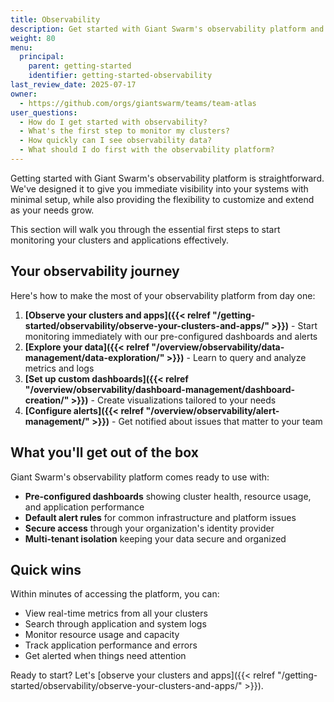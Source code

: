 ```yaml
---
title: Observability
description: Get started with Giant Swarm's observability platform and learn how to monitor your clusters and applications effectively.
weight: 80
menu:
  principal:
    parent: getting-started
    identifier: getting-started-observability
last_review_date: 2025-07-17
owner:
  - https://github.com/orgs/giantswarm/teams/team-atlas
user_questions:
  - How do I get started with observability?
  - What's the first step to monitor my clusters?
  - How quickly can I see observability data?
  - What should I do first with the observability platform?
---
```


Getting started with Giant Swarm's observability platform is straightforward. We've designed it to give you immediate visibility into your systems with minimal setup, while also providing the flexibility to customize and extend as your needs grow.

This section will walk you through the essential first steps to start monitoring your clusters and applications effectively.

## Your observability journey

Here's how to make the most of your observability platform from day one:

1. **[Observe your clusters and apps]({{< relref "/getting-started/observability/observe-your-clusters-and-apps/" >}})** - Start monitoring immediately with our pre-configured dashboards and alerts
2. **[Explore your data]({{< relref "/overview/observability/data-management/data-exploration/" >}})** - Learn to query and analyze metrics and logs
3. **[Set up custom dashboards]({{< relref "/overview/observability/dashboard-management/dashboard-creation/" >}})** - Create visualizations tailored to your needs
4. **[Configure alerts]({{< relref "/overview/observability/alert-management/" >}})** - Get notified about issues that matter to your team

## What you'll get out of the box

Giant Swarm's observability platform comes ready to use with:

- **Pre-configured dashboards** showing cluster health, resource usage, and application performance
- **Default alert rules** for common infrastructure and platform issues
- **Secure access** through your organization's identity provider
- **Multi-tenant isolation** keeping your data secure and organized

## Quick wins

Within minutes of accessing the platform, you can:

- View real-time metrics from all your clusters
- Search through application and system logs
- Monitor resource usage and capacity
- Track application performance and errors
- Get alerted when things need attention

Ready to start? Let's [observe your clusters and apps]({{< relref "/getting-started/observability/observe-your-clusters-and-apps/" >}}).
